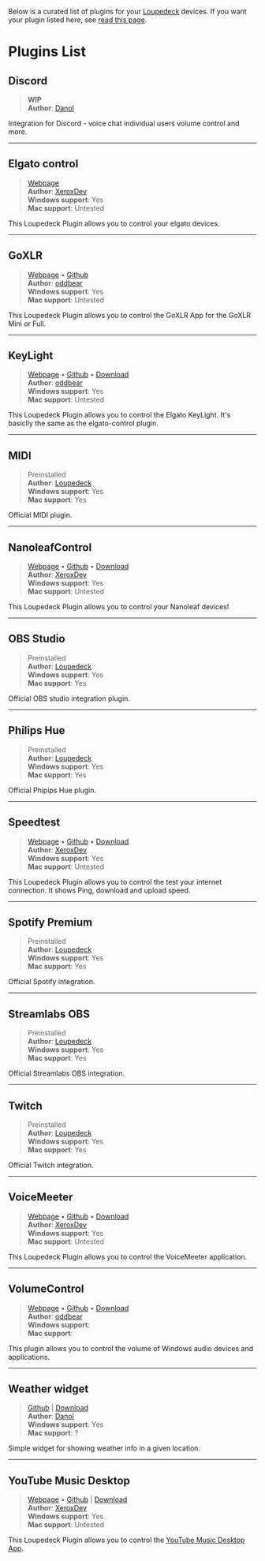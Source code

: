 Below is a curated list of plugins for your [Loupedeck](https://loupedeck.com/) devices. If you want your plugin listed here, see [read this page](developers.md).

# Plugins List

## Discord
> **WIP**
<br>**Author**: [Danol](https://github.com/CZDanol)

Integration for Discord - voice chat individual users volume control and more.

---
## Elgato control
> [Webpage](https://help.xeroxdev.de/en/loupedeck/elgato-control/home)
<br>**Author**: [XeroxDev](https://github.com/XeroxDev/)
<br>**Windows support**: Yes
<br>**Mac support**: Untested

This Loupedeck Plugin allows you to control your elgato devices.

---
## GoXLR
> [Webpage](https://help.xeroxdev.de/en/loupedeck/third-party/oddbear/goxlr/home) • [Github](https://github.com/oddbear/Loupedeck.GoXLR.Plugin)
<br>**Author**: [oddbear](https://github.com/oddbear)
<br>**Windows support**: Yes
<br>**Mac support**: Untested

This Loupedeck Plugin allows you to control the GoXLR App for the GoXLR Mini or Full.

---
## KeyLight
> [Webpage](https://help.xeroxdev.de/en/loupedeck/third-party/oddbear/keylight/home) • [Github](https://github.com/oddbear/Loupedeck.KeyLight.Plugin) • [Download](https://github.com/oddbear/Loupedeck.KeyLight.Plugin/releases)
<br>**Author**: [oddbear](https://github.com/oddbear)
<br>**Windows support**: Yes
<br>**Mac support**: Untested

This Loupedeck Plugin allows you to control the Elgato KeyLight. It's basiclly the same as the elgato-control plugin.

---
## MIDI
> Preinstalled
<br>**Author**: [Loupedeck](https://loupedeck.com/)
<br>**Windows support**: Yes
<br>**Mac support**: Yes

Official MIDI plugin.

---
## NanoleafControl
> [Webpage](https://help.xeroxdev.de/en/loupedeck/nanoleaf-control/home) • [Github](https://github.com/XeroxDev/Loupedeck-plugin-NanoleafControl) • [Download](https://github.com/XeroxDev/Loupedeck-plugin-NanoleafControl)
<br>**Author**: [XeroxDev](https://github.com/XeroxDev/)
<br>**Windows support**: Yes
<br>**Mac support**: Untested

This Loupedeck Plugin allows you to control your Nanoleaf devices!

---
## OBS Studio
> Preinstalled
<br>**Author**: [Loupedeck](https://loupedeck.com/)
<br>**Windows support**: Yes
<br>**Mac support**: Yes

Official OBS studio integration plugin.

---
## Philips Hue
> Preinstalled
<br>**Author**: [Loupedeck](https://loupedeck.com/)
<br>**Windows support**: Yes
<br>**Mac support**: Yes

Official Phipips Hue plugin.

---
## Speedtest
> [Webpage](https://help.xeroxdev.de/en/loupedeck/speedtest/home) • [Github](https://github.com/XeroxDev/Loupedeck-plugin-Speedtest) • [Download](https://github.com/XeroxDev/Loupedeck-plugin-Speedtest/releases)
<br>**Author**: [XeroxDev](https://github.com/XeroxDev/)
<br>**Windows support**: Yes
<br>**Mac support**: Untested

This Loupedeck Plugin allows you to control the test your internet connection. It shows Ping, download and upload speed.

---
## Spotify Premium
> Preinstalled
<br>**Author**: [Loupedeck](https://loupedeck.com/)
<br>**Windows support**: Yes
<br>**Mac support**: Yes

Official Spotify integration.

---
## Streamlabs OBS
> Preinstalled
<br>**Author**: [Loupedeck](https://loupedeck.com/)
<br>**Windows support**: Yes
<br>**Mac support**: Yes

Official Streamlabs OBS integration.

---
## Twitch
> Preinstalled
<br>**Author**: [Loupedeck](https://loupedeck.com/)
<br>**Windows support**: Yes
<br>**Mac support**: Yes

Official Twitch integration.

---
## VoiceMeeter
> [Webpage](https://help.xeroxdev.de/en/loupedeck/voicemeeter/home) • [Github](https://github.com/XeroxDev/Loupedeck-plugin-VoiceMeeter) • [Download](https://github.com/XeroxDev/Loupedeck-plugin-VoiceMeeter/releases)
<br>**Author**: [XeroxDev](https://github.com/XeroxDev/)
<br>**Windows support**: Yes
<br>**Mac support**: Untested

This Loupedeck Plugin allows you to control the VoiceMeeter application.

---
## VolumeControl
> [Webpage](https://help.xeroxdev.de/en/loupedeck/third-party/oddbear/volumecontrol/home) • [Github](https://github.com/oddbear/Loupedeck.VolumeControl.Plugin) • [Download](https://github.com/oddbear/Loupedeck.VolumeControl.Plugin/releases)
<br>**Author**: [oddbear](https://github.com/oddbear)
<br>**Windows support**: 
<br>**Mac support**: 

This plugin allows you to control the volume of Windows audio devices and applications.

---
## Weather widget
> [Github](https://github.com/CZDanol/loupedeck-weatherwidget) | [Download](https://github.com/CZDanol/loupedeck-weatherwidget/releases)
<br>**Author**: [Danol](https://github.com/CZDanol)
<br>**Windows support**: Yes
<br>**Mac support**: ?

Simple widget for showing weather info in a given location.

---
## YouTube Music Desktop
> [Webpage](https://help.xeroxdev.de/en/loupedeck/ytmd/home) • [Github](https://github.com/XeroxDev/Loupedeck-plugin-YTMDesktop) | [Download](https://github.com/XeroxDev/Loupedeck-plugin-YTMDesktop/releases)
<br>**Author**: [XeroxDev](https://github.com/XeroxDev/)
<br>**Windows support**: Yes
<br>**Mac support**: Untested

This Loupedeck Plugin allows you to control the [YouTube Music Desktop App](https://github.com/ytmdesktop/ytmdesktop).